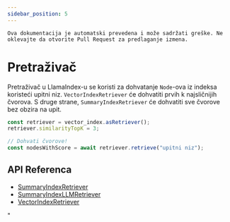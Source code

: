 ```yaml
---
sidebar_position: 5
---
```


`Ova dokumentacija je automatski prevedena i može sadržati greške. Ne oklevajte da otvorite Pull Request za predlaganje izmena.`

# Pretraživač

Pretraživač u LlamaIndex-u se koristi za dohvatanje `Node`-ova iz indeksa koristeći upitni niz. `VectorIndexRetriever` će dohvatiti prvih k najsličnijih čvorova. S druge strane, `SummaryIndexRetriever` će dohvatiti sve čvorove bez obzira na upit.

```typescript
const retriever = vector_index.asRetriever();
retriever.similarityTopK = 3;

// Dohvati čvorove!
const nodesWithScore = await retriever.retrieve("upitni niz");
```

## API Referenca

- [SummaryIndexRetriever](../../api/classes/SummaryIndexRetriever.md)
- [SummaryIndexLLMRetriever](../../api/classes/SummaryIndexLLMRetriever.md)
- [VectorIndexRetriever](../../api/classes/VectorIndexRetriever.md)

"
